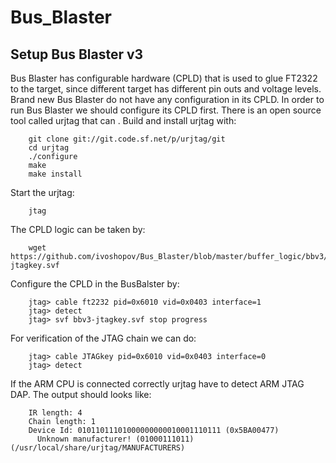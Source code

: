 # Bus_Blaster

## Setup Bus Blaster v3

Bus Blaster has configurable hardware (CPLD) that is used to glue FT2322 to the target, since different target has different pin outs and voltage levels.
Brand new Bus Blaster do not have any configuration in its CPLD.
In order to run Bus Blaster we should configure its CPLD first. There is an open source tool called urjtag that can .
Build and install urjtag with:

        git clone git://git.code.sf.net/p/urjtag/git
        cd urjtag
        ./configure
        make
        make install

Start the urjtag:

        jtag

The CPLD logic can be taken by:

        wget https://github.com/ivoshopov/Bus_Blaster/blob/master/buffer_logic/bbv3/bbv3-jtagkey.svf

Configure the CPLD in the BusBalster by:

        jtag> cable ft2232 pid=0x6010 vid=0x0403 interface=1
        jtag> detect
        jtag> svf bbv3-jtagkey.svf stop progress

For verification of the JTAG chain we can do:

        jtag> cable JTAGkey pid=0x6010 vid=0x0403 interface=0
        jtag> detect

If the ARM CPU is connected correctly urjtag have to detect ARM JTAG DAP.
The output should looks like:

        IR length: 4
        Chain length: 1
        Device Id: 01011011101000000000010001110111 (0x5BA00477)
          Unknown manufacturer! (01000111011) (/usr/local/share/urjtag/MANUFACTURERS)
